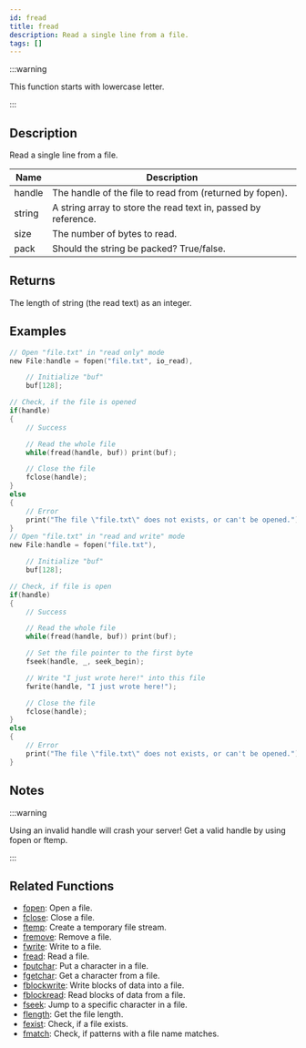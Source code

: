 ```yaml
---
id: fread
title: fread
description: Read a single line from a file.
tags: []
---
```


:::warning

This function starts with lowercase letter.

:::

## Description

Read a single line from a file.

| Name   | Description                                                    |
| ------ | -------------------------------------------------------------- |
| handle | The handle of the file to read from (returned by fopen).       |
| string | A string array to store the read text in, passed by reference. |
| size   | The number of bytes to read.                                   |
| pack   | Should the string be packed? True/false.                       |

## Returns

The length of string (the read text) as an integer.

## Examples

```c
// Open "file.txt" in "read only" mode
new File:handle = fopen("file.txt", io_read),

    // Initialize "buf"
    buf[128];

// Check, if the file is opened
if(handle)
{
    // Success

    // Read the whole file
    while(fread(handle, buf)) print(buf);

    // Close the file
    fclose(handle);
}
else
{
    // Error
    print("The file \"file.txt\" does not exists, or can't be opened.");
}
// Open "file.txt" in "read and write" mode
new File:handle = fopen("file.txt"),

    // Initialize "buf"
    buf[128];

// Check, if file is open
if(handle)
{
    // Success

    // Read the whole file
    while(fread(handle, buf)) print(buf);

    // Set the file pointer to the first byte
    fseek(handle, _, seek_begin);

    // Write "I just wrote here!" into this file
    fwrite(handle, "I just wrote here!");

    // Close the file
    fclose(handle);
}
else
{
    // Error
    print("The file \"file.txt\" does not exists, or can't be opened.");
}
```

## Notes

:::warning

Using an invalid handle will crash your server! Get a valid handle by using fopen or ftemp.

:::

## Related Functions

- [fopen](../functions/fopen): Open a file.
- [fclose](../functions/fclose): Close a file.
- [ftemp](../functions/ftemp): Create a temporary file stream.
- [fremove](../functions/fremove): Remove a file.
- [fwrite](../functions/fwrite): Write to a file.
- [fread](../functions/fread): Read a file.
- [fputchar](../functions/fputchar): Put a character in a file.
- [fgetchar](../functions/fgetchar): Get a character from a file.
- [fblockwrite](../functions/fblockwrite): Write blocks of data into a file.
- [fblockread](../functions/fblockread): Read blocks of data from a file.
- [fseek](../functions/fseek): Jump to a specific character in a file.
- [flength](../functions/flength): Get the file length.
- [fexist](../functions/fexist): Check, if a file exists.
- [fmatch](../functions/fmatch): Check, if patterns with a file name matches.